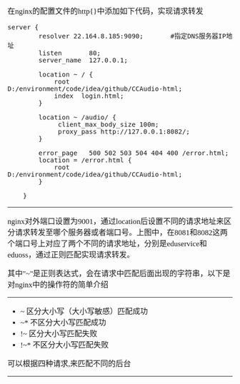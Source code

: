 <span  style="font-family: Simsun,serif; font-size: 17px; ">

在nginx的配置文件的http{}中添加如下代码，实现请求转发

~~~
server {
        resolver 22.164.8.185:9090;       #指定DNS服务器IP地址 
        listen       80;
        server_name  127.0.0.1;

        location ~ / {
			root   D:/environment/code/idea/github/CCAudio-html;
            index  login.html;
        }
		
		location ~ /audio/ {
		     client_max_body_size 100m;
             proxy_pass http://127.0.0.1:8082/;
        }

        error_page   500 502 503 504 404 400 /error.html;
        location = /error.html {
            root   D:/environment/code/idea/github/CCAudio-html;
        }
		
    }
~~~

---

nginx对外端口设置为9001，通过location后设置不同的请求地址来区分请求转发至哪个服务器或者端口号。上图中，在8081和8082这两个端口号上对应了两个不同的请求地址，分别是eduservice和eduoss，通过正则匹配实现请求转发。

其中"~"是正则表达式，会在请求中匹配后面出现的字符串，以下是对nginx中的操作符的简单介绍
 
---
 
- ~     区分大小写（大小写敏感）匹配成功 
- ~*   不区分大小写匹配成功 
- !~    区分大小写匹配失败 
- !~*  不区分大小写匹配失败

可以根据四种请求,来匹配不同的后台

---

</span>